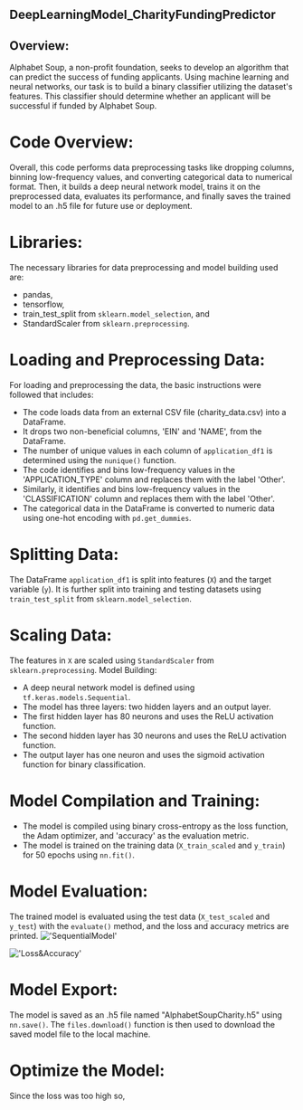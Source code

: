 ## DeepLearningModel_CharityFundingPredictor

## Overview:
Alphabet Soup, a non-profit foundation, seeks to develop an algorithm that can predict the success of funding applicants. Using machine learning and neural networks, our task is to build a binary classifier utilizing the dataset's features. This classifier should determine whether an applicant will be successful if funded by Alphabet Soup.

# Code Overview:
Overall, this code performs data preprocessing tasks like dropping columns, binning low-frequency values, and converting categorical data to numerical format. Then, it builds a deep neural network model, trains it on the preprocessed data, evaluates its performance, and finally saves the trained model to an .h5 file for future use or deployment.

# Libraries:
The necessary libraries for data preprocessing and model building used are:
- pandas, 
- tensorflow,
- train_test_split from `sklearn.model_selection`, and 
- StandardScaler from `sklearn.preprocessing`.

# Loading and Preprocessing Data:
For loading and preprocessing the data, the basic instructions were followed that includes:
   - The code loads data from an external CSV file (charity_data.csv) into a DataFrame.
   - It drops two non-beneficial columns, 'EIN' and 'NAME', from the DataFrame.
   - The number of unique values in each column of `application_df1` is determined using the `nunique()` function.
   - The code identifies and bins low-frequency values in the 'APPLICATION_TYPE' column and replaces them with the label 'Other'.
   - Similarly, it identifies and bins low-frequency values in the 'CLASSIFICATION' column and replaces them with the label 'Other'.
   - The categorical data in the DataFrame is converted to numeric data using one-hot encoding with `pd.get_dummies`.

# Splitting Data: 
The DataFrame `application_df1` is split into features (`X`) and the target variable (`y`). It is further split into training and testing datasets using `train_test_split` from `sklearn.model_selection`.

# Scaling Data: 
The features in `X` are scaled using `StandardScaler` from `sklearn.preprocessing`.
Model Building:
   - A deep neural network model is defined using `tf.keras.models.Sequential`.
   - The model has three layers: two hidden layers and an output layer.
   - The first hidden layer has 80 neurons and uses the ReLU activation function.
   - The second hidden layer has 30 neurons and uses the ReLU activation function.
   - The output layer has one neuron and uses the sigmoid activation function for binary classification.

# Model Compilation and Training:
   - The model is compiled using binary cross-entropy as the loss function, the Adam optimizer, and 'accuracy' as the evaluation metric.
   - The model is trained on the training data (`X_train_scaled` and `y_train`) for 50 epochs using `nn.fit()`.

# Model Evaluation:
The trained model is evaluated using the test data (`X_test_scaled` and `y_test`) with the `evaluate()` method, and the loss and accuracy metrics are printed.
!['SequentialModel']()

!['Loss&Accuracy']()
# Model Export: 
The model is saved as an .h5 file named "AlphabetSoupCharity.h5" using `nn.save()`. The `files.download()` function is then used to download the saved model file to the local machine.

# Optimize the Model:
Since the loss was too high so, 
